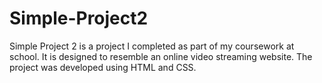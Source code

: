# Simple-Project2

Simple Project 2 is a project I completed as part of my coursework at school.
It is designed to resemble an online video streaming website.
The project was developed using HTML and CSS.
